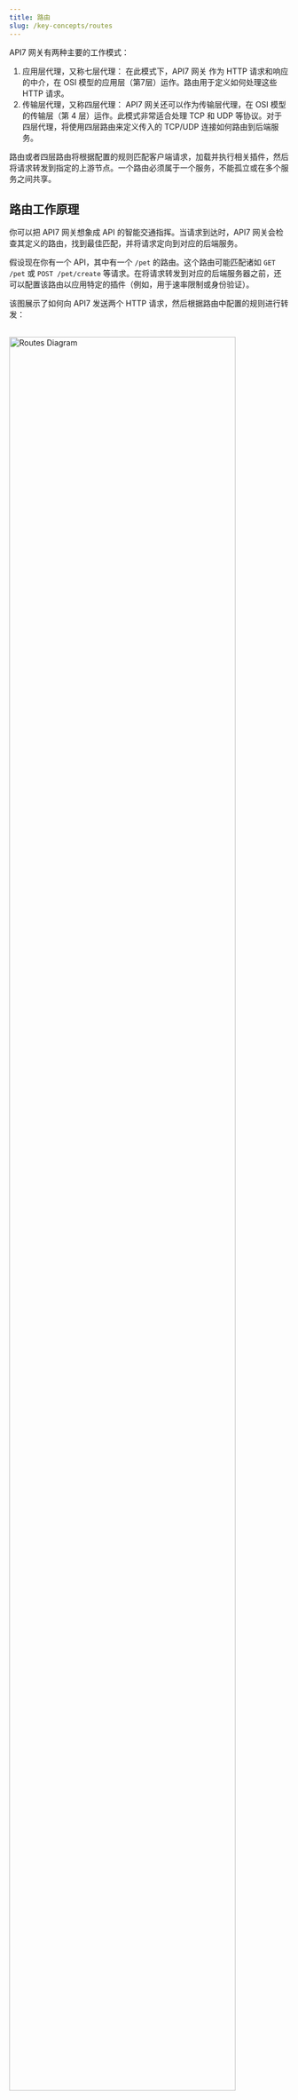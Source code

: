 ```yaml
---
title: 路由
slug: /key-concepts/routes
---
```


API7 网关有两种主要的工作模式：

1. 应用层代理，又称七层代理： 在此模式下，API7 网关 作为 HTTP 请求和响应的中介，在 OSI 模型的应用层（第7层）运作。路由用于定义如何处理这些 HTTP 请求。
2. 传输层代理，又称四层代理： API7 网关还可以作为传输层代理，在 OSI 模型的传输层（第 4 层）运作。此模式非常适合处理 TCP 和 UDP 等协议。对于四层代理，将使用四层路由来定义传入的 TCP/UDP 连接如何路由到后端服务。

路由或者四层路由将根据配置的规则匹配客户端请求，加载并执行相关插件，然后将请求转发到指定的上游节点。一个路由必须属于一个服务，不能孤立或在多个服务之间共享。

## 路由工作原理

你可以把 API7 网关想象成 API 的智能交通指挥。当请求到达时，API7 网关会检查其定义的路由，找到最佳匹配，并将请求定向到对应的后端服务。

假设现在你有一个 API，其中有一个 `/pet` 的路由。这个路由可能匹配诸如 `GET /pet` 或 `POST /pet/create` 等请求。在将请求转发到对应的后端服务器之前，还可以配置该路由以应用特定的插件（例如，用于速率限制或身份验证）。

该图展示了如何向 API7 发送两个 HTTP 请求，然后根据路由中配置的规则进行转发：

<br />
<div style={{textAlign: 'center'}}>
<img src="https://static.apiseven.com/uploads/2024/03/19/Gyk46ZXd_%E8%B7%AF%E7%94%B1%E6%A6%82%E5%BF%B5.png" alt="Routes Diagram" width="90%" />
</div>
<br /><br />

:::info

如果你熟悉 Apache APISIX，请注意路由和服务之间的关系与 API7 企业版中的不同。

:::

## 相关阅读

- 核心概念
 - [服务](services.md)
 - [上游](upstreams.md)
- 快速入门
  - [创建一个简单的 API](../getting-started/launch-your-first-api.md)

